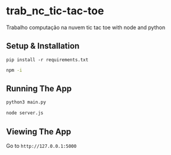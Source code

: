 # trab_nc_tic-tac-toe
 Trabalho computação na nuvem  tic tac toe with node and python

## Setup & Installation




```
pip install -r requirements.txt
```

```bash
npm -i
```


## Running The App

```bash
python3 main.py
```

```bash
node server.js
```


## Viewing The App

Go to `http://127.0.0.1:5000`
